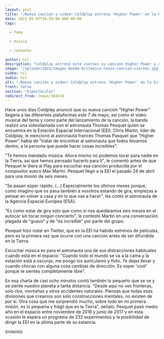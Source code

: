 ```yaml
---
layout: post
title: "¡Nueva canción y video! Coldplay estrena 'Higher Power' en la Estación Espacial Internacional"
date: 2021-05-07T16:59:00.000-06:00
tags:
  
  - Fama
  
  - musica
  
  - cantante
  
author: nil
description: "Coldplay estrenó este viernes su canción Higher Power y como parte del lanzamiento, la banda habló con el astronauta Thomas Pesquet. "
image: "/uploads/2021/images-banda-britanica-lanzo-cancion-viernes.jpg"
video: nil
audio: nil
alt: "¡Nueva canción y video! Coldplay estrena 'Higher Power' en la Estación Espacial Internacional"
front: false
section: "Espectáculos"
redirect_from: /news/184334
---
```


Hace unos días Coldplay anunció que su nueva canción “Higher Power” llegaría a las diferentes plataformas este 7 de mayo, así como el video musical del tema y como parte del lanzamiento de la canción, la banda realizó una videollamada con el astronauta Thomas Pesquet quien se encuentra en la Estación Espacial Internacional (EEI).  Chris Martin, líder de Coldplay, le mencionó al astronauta francés Thomas Pasquet que “Higher Power” habla de "tratar de encontrar al astronauta que todos llevamos dentro, a la persona que puede hacer cosas increíbles". 

"Te hemos mandado música. Ahora mismo no podemos tocar para nadie en la Tierra, así que hemos pensado hacerlo para ti", le comentó antes de que Pesquet le diera al Play para escuchar esa canción producida por el compositor sueco Max Martin. Pesquet llegó a la EEI el pasado 24 de abril para una misión de seis meses.

"Se pasan súper rápido. (...) Especialmente los últimos meses porque, como imagino que os pasa también a vosotros estando de gira, empiezas a pensar en volver a casa y en lo que vas a hacer", les contó el astronauta de la Agencia Espacial Europea (ESA). 

"Es como estar de gira solo que como si nos quedáramos seis meses en el autocar sin tocar ningún concierto", le contestó Martin en una conversación plagada de "guaus" y de "es increíble" por parte del grupo. 

Pesquet hizo notar en Twitter, que en la EEI ha habido estrenos de películas, pero es la primera vez que ocurre con una canción antes de ser difundida en la Tierra. 

Escuchar música es para el astronauta una de sus distracciones habituales cuando está en el espacio: "Cuando todo el mundo se va a la cama y la estación está a oscuras, me pongo los auriculares y floto. Te dejas llevar y cuando chocas con alguna cosa cambias de dirección. Es súper 'cool' porque te sientes completamente libre". 

En esa charla de casi ocho minutos contó también lo pequeño que se ve y se siente nuestro planeta a tanta distancia. "Desde aquí no ves fronteras, solo ríos, montañas y otros accidentes naturales. Piensas que todas esas divisiones que creamos son solo construcciones mentales, no existen de por sí. Otra cosa que me sorprendió mucho, sobre todo en mi primera misión, es lo pequeña y frágil que es la Tierra", señaló. Pesquet pasó medio año en el espacio entre noviembre de 2016 y junio de 2017 y en esta ocasión le espera un programa de 232 experimentos y la posibilidad de dirigir la EEI en la última parte de su estancia. 

(milenio)